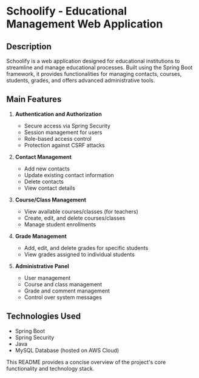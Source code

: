 # Schoolify - Educational Management Web Application

## Description

Schoolify is a web application designed for educational institutions to streamline and manage educational processes. Built using the Spring Boot framework, it provides functionalities for managing contacts, courses, students, grades, and offers advanced administrative tools.

## Main Features

1. **Authentication and Authorization**
   - Secure access via Spring Security
   - Session management for users
   - Role-based access control
   - Protection against CSRF attacks

2. **Contact Management**
   - Add new contacts
   - Update existing contact information
   - Delete contacts
   - View contact details

3. **Course/Class Management**
   - View available courses/classes (for teachers)
   - Create, edit, and delete courses/classes
   - Manage student enrollments

4. **Grade Management**
   - Add, edit, and delete grades for specific students
   - View grades assigned to individual students

5. **Administrative Panel**
   - User management
   - Course and class management
   - Grade and comment management
   - Control over system messages

## Technologies Used

- Spring Boot
- Spring Security
- Java
- MySQL Database (hosted on AWS Cloud)

This README provides a concise overview of the project's core functionality and technology stack.
